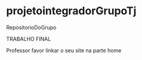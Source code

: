 # projetointegradorGrupoTj
RepositorioDoGrupo

TRABALHO FINAL

Professor favor linkar o seu site na parte home

